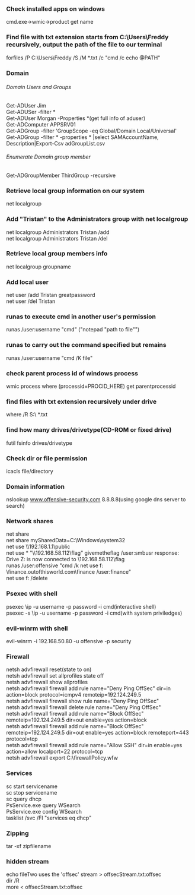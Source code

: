 ### Check installed apps on windows
cmd.exe->wmic->product get name

### Find file with txt extension starts from C:\Users\Freddy recursively, output the path of the file to our terminal
forfiles /P C:\Users\Freddy /S /M *.txt /c "cmd /c echo @PATH"

### Domain
###### Domain Users and Groups
Get-ADUser Jim  
Get-ADUSer -filter *  
Get-ADUser Morgan -Properties *(get full info of aduser)  
Get-ADComputer APPSRV01  
Get-ADGroup -filter 'GroupScope -eq Global/Domain Local/Universal'  
Get-ADGroup -filter * -properties * |select SAMAccountName, Description|Export-Csv adGroupList.csv  

###### Enumerate Domain group member
Get-ADGroupMember ThirdGroup -recursive  

### Retrieve local group information on our system
net localgroup  

### Add "Tristan" to the Administrators group with net localgroup
net localgroup Administrators Tristan /add  
net localgroup Administrators Tristan /del

### Retrieve local group members info
net localgroup groupname  

### Add local user
net user /add Tristan greatpassword  
net user /del Tristan

### runas to execute cmd in another user's permission
runas /user:username "cmd" ("notepad "path to file"")

### runas to carry out the command specified but remains
runas /user:username "cmd /K file"

### check parent process id of windows process
wmic process where (processid=PROCID_HERE) get parentprocessid

### find files with txt extension recursively under drive 
where /R S:\ *.txt

### find how many drives/drivetype(CD-ROM or fixed drive) 
futil fsinfo drives/drivetype
 
### Check dir or file permission
icacls file/directory

### Domain information
nslookup www.offensive-security.com 8.8.8.8(using google dns server to search)  

### Network shares
net share  
net share mySharedData=C:\Windows\system32  
net use \\\192.168.1.1\public  
net use * "\\\192.168.58.112\flag" givemetheflag /user:smbusr response: Drive Z: is now connected to \\192.168.58.112\flag  
runas /user:offensive "cmd /k net use f: \\finance.outofthisworld.com\finance /user:finance"  
net use f: /delete

### Psexec with shell
psexec \\ip -u username -p password -i cmd(interactive shell)  
psexec -s \\ip -u username -p password -i cmd(with system priviledges)  

### evil-winrm with shell
evil-winrm -i 192.168.50.80 -u offensive -p security

### Firewall
netsh advfirewall reset(state to on)  
netsh advfirewall set allprofiles state off  
netsh advfirewall show allprofiles  
netsh advfirewall firewall add rule name="Deny Ping OffSec" dir=in action=block protocol=icmpv4 remoteip=192.124.249.5  
netsh advfirewall firewall show rule name="Deny Ping OffSec"  
netsh advfirewall firewall delete rule name="Deny Ping OffSec"  
netsh advfirewall firewall add rule name="Block OffSec" remoteip=192.124.249.5 dir=out enable=yes action=block  
netsh advfirewall firewall add rule name="Block OffSec" remoteip=192.124.249.5 dir=out enable=yes action=block remoteport=443 protocol=tcp  
netsh advfirewall firewall add rule name="Allow SSH" dir=in enable=yes action=allow localport=22 protocol=tcp  
netsh advfirewall export C:\firewallPolicy.wfw

### Services
sc start servicename  
sc stop servicename  
sc query dhcp  
PsService.exe query WSearch  
PsService.exe config WSearch  
tasklist /svc /FI "services eq dhcp"

### Zipping
tar -xf zipfilename

### hidden stream
echo fileTwo uses the 'offsec' stream > offsecStream.txt:offsec  
dir /R  
more < offsecStream.txt:offsec

